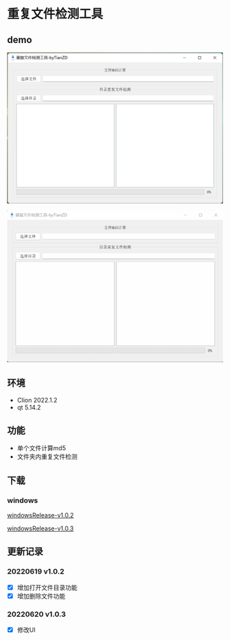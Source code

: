 # 重复文件检测工具
## demo
![](screenshoot/img.png)

![](screenshoot/demo.gif)

## 环境
- Clion 2022.1.2
- qt 5.14.2

## 功能
- 单个文件计算md5
- 文件夹内重复文件检测

## 下载
### windows
[windowsRelease-v1.0.2](https://github.com/tianzhendong/duplicateFilesCheck/releases/download/v1.0.2/duplicateFilesCheckv1.0.2.zip)

[windowsRelease-v1.0.3](https://github.com/tianzhendong/duplicateFilesCheck/releases/download/v1.0.3/windowsRelease-v1.0.3.zip)

## 更新记录
### 20220619 v1.0.2
- [x] 增加打开文件目录功能
- [x] 增加删除文件功能

### 20220620 v1.0.3
- [x] 修改UI
